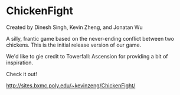 # ChickenFight

Created by Dinesh Singh, Kevin Zheng, and Jonatan Wu

A silly, frantic game based on the never-ending conflict between two chickens. This is the initial release version of our game.

We'd like to gie credit to Towerfall: Ascension for providing a bit of inspiration.

Check it out!

http://sites.bxmc.poly.edu/~kevinzeng/ChickenFight/
